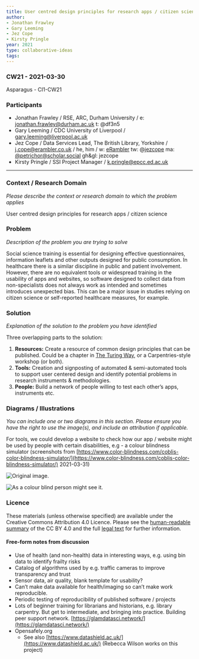 ```yaml
---
title: User centred design principles for research apps / citizen science
author:
- Jonathan Frawley
- Gary Leeming
- Jez Cope
- Kirsty Pringle
year: 2021
type: collaborative-ideas
tags:
---
```


### CW21 - 2021-03-30

Asparagus - CI1-CW21


### **Participants**



*   Jonathan Frawley / RSE, ARC, Durham University / e: [jonathan.frawley@durham.ac.uk](mailto:jonathan.frawley@durham.ac.uk) t: @df3n5
*   Gary Leeming / CDC University of Liverpool / [gary.leeming@liverpool.ac.uk](mailto:gary.leeming@liverpool.ac.uk) 
*   Jez Cope / Data Services Lead, The British Library, Yorkshire / j.cope@erambler.co.uk / he, him / w: [eRambler](https://erambler.co.uk/) tw: @[jezcope](https://twitter.com/jezcope) ma: [@petrichor@scholar.social](https://scholar.social/@petrichor) gh&gl: jezcope
*   Kirsty Pringle / SSI Project Manager / k.pringle@epcc.ed.ac.uk


---



### **Context / Research Domain**

_Please describe the context or research domain to which the problem applies_

User centred design principles for research apps / citizen science


### **Problem**

_Description of the problem you are trying to solve_

Social science training is essential for designing effective questionnaires, information leaflets and other outputs designed for public consumption. In healthcare there is a similar discipline in public and patient involvement. However, there are no equivalent tools or widespread training in the usability of apps and websites, so software designed to collect data from non-specialists does not always work as intended and sometimes introduces unexpected bias. This can be a major issue in studies relying on citizen science or self-reported healthcare measures, for example.


### **Solution**

_Explanation of the solution to the problem you have identified_

Three overlapping parts to the solution:



1. **Resources:** Create a resource of common design principles that can be published. Could be a chapter in [The Turing Way](https://the-turing-way.netlify.app/welcome), or a Carpentries-style workshop (or both).
2. **Tools:** Creation and signposting of automated & semi-automated tools to support user centered design and identify potential problems in research instruments & methodologies.
3. **People:** Build a network of people willing to test each other’s apps, instruments etc.


### **Diagrams / Illustrations**

_You can include one or two diagrams in this section. Please ensure you have the right to use the image(s), and include an attribution if applicable._

For tools, we could develop a website to check how our app / website might be used by people with certain disabilities, e.g - a colour blindness simulator (screenshots from [https://www.color-blindness.com/coblis-color-blindness-simulator/](https://www.color-blindness.com/coblis-color-blindness-simulator/) 2021-03-31)



![Original image.](../images/tooltip1.jpg)


![As a colour blind person might see it.](../images/tooltip2.jpg)


### Licence

These materials (unless otherwise specified) are available under the Creative Commons Attribution 4.0 Licence. Please see the [human-readable summary](https://creativecommons.org/licenses/by/4.0/) of the CC BY 4.0 and the full [legal text](https://creativecommons.org/licenses/by/4.0/legalcode) for further information. 

#### Free-form notes from discussion



*   Use of health (and non-health) data in interesting ways, e.g. using bin data to identify frailty risks
*   Catalog of algorithms used by e.g. traffic cameras to improve transparency and trust
*   Sensor data, air quality, blank template for usability?
*   Can’t make data available for health/imaging so can’t make work reproducible. 
*   Periodic testing of reproducibility of published software / projects
*   Lots of beginner training for librarians and historians, e.g. library carpentry. But get to intermediate, and bringing into practice. Building peer support network. [https://glamdatasci.network/](https://glamdatasci.network/)
*   Opensafely.org 
    *   See also [https://www.datashield.ac.uk/](https://www.datashield.ac.uk/) (Rebecca Wilson works on this project)

